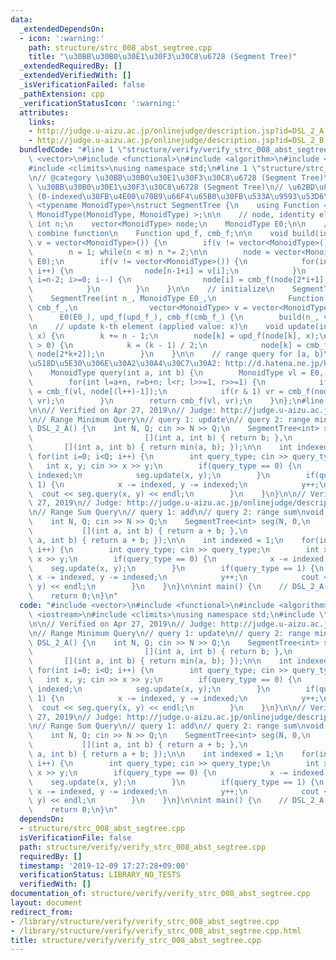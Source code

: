 ```yaml
---
data:
  _extendedDependsOn:
  - icon: ':warning:'
    path: structure/strc_008_abst_segtree.cpp
    title: "\u30BB\u30B0\u30E1\u30F3\u30C8\u6728 (Segment Tree)"
  _extendedRequiredBy: []
  _extendedVerifiedWith: []
  _isVerificationFailed: false
  _pathExtension: cpp
  _verificationStatusIcon: ':warning:'
  attributes:
    links:
    - http://judge.u-aizu.ac.jp/onlinejudge/description.jsp?id=DSL_2_A
    - http://judge.u-aizu.ac.jp/onlinejudge/description.jsp?id=DSL_2_B
  bundledCode: "#line 1 \"structure/verify/verify_strc_008_abst_segtree.cpp\"\n#include\
    \ <vector>\n#include <functional>\n#include <algorithm>\n#include <iostream>\n\
    #include <climits>\nusing namespace std;\n#line 1 \"structure/strc_008_abst_segtree.cpp\"\
    \n// @category \u30BB\u30B0\u30E1\u30F3\u30C8\u6728 (Segment Tree)\n// @title\
    \ \u30BB\u30B0\u30E1\u30F3\u30C8\u6728 (Segment Tree)\n// \u62BD\u8C61 SegmentTree\
    \ (0-indexed\u30FB\u4E00\u70B9\u66F4\u65B0\u30FB\u533A\u9593\u53D6\u5F97)\ntemplate\
    \ <typename MonoidType>\nstruct SegmentTree {\n    using Function = function<\
    \ MonoidType(MonoidType, MonoidType) >;\n\n    // node, identity element\n   \
    \ int n;\n    vector<MonoidType> node;\n    MonoidType E0;\n\n    // update /\
    \ combine function\n    Function upd_f, cmb_f;\n\n    void build(int m, vector<MonoidType>\
    \ v = vector<MonoidType>()) {\n        if(v != vector<MonoidType>()) m = v.size();\n\
    \        n = 1; while(n < m) n *= 2;\n\n        node = vector<MonoidType>(2*n-1,\
    \ E0);\n        if(v != vector<MonoidType>()) {\n            for(int i=0; i<m;\
    \ i++) {\n                node[n-1+i] = v[i];\n            }\n            for(int\
    \ i=n-2; i>=0; i--) {\n                node[i] = cmb_f(node[2*i+1], node[2*i+2]);\n\
    \            }\n        }\n    }\n\n    // initialize\n    SegmentTree() {}\n\
    \    SegmentTree(int n_, MonoidType E0_,\n                Function upd_f_, Function\
    \ cmb_f_,\n                vector<MonoidType> v = vector<MonoidType>()) :\n  \
    \      E0(E0_), upd_f(upd_f_), cmb_f(cmb_f_) {\n        build(n_, v);\n    }\n\
    \n    // update k-th element (applied value: x)\n    void update(int k, MonoidType\
    \ x) {\n        k += n - 1;\n        node[k] = upd_f(node[k], x);\n        while(k\
    \ > 0) {\n            k = (k - 1) / 2;\n            node[k] = cmb_f(node[2*k+1],\
    \ node[2*k+2]);\n        }\n    }\n\n    // range query for [a, b)\n    // \u975E\
    \u518D\u5E30\u306E\u30A2\u30A4\u30C7\u30A2: http://d.hatena.ne.jp/komiyam/20131202/1385992406\n\
    \    MonoidType query(int a, int b) {\n        MonoidType vl = E0, vr = E0;\n\
    \        for(int l=a+n, r=b+n; l<r; l>>=1, r>>=1) {\n            if(l & 1) vl\
    \ = cmb_f(vl, node[(l++)-1]);\n            if(r & 1) vr = cmb_f(node[(--r)-1],\
    \ vr);\n        }\n        return cmb_f(vl, vr);\n    }\n};\n#line 8 \"structure/verify/verify_strc_008_abst_segtree.cpp\"\
    \n\n// Verified on Apr 27, 2019\n// Judge: http://judge.u-aizu.ac.jp/onlinejudge/description.jsp?id=DSL_2_A\n\
    \n// Range Minimum Query\n// query 1: update\n// query 2: range minimum\nvoid\
    \ DSL_2_A() {\n    int N, Q; cin >> N >> Q;\n    SegmentTree<int> seg(N, INT_MAX,\n\
    \                         [](int a, int b) { return b; },\n                  \
    \       [](int a, int b) { return min(a, b); });\n\n    int indexed = 0;\n   \
    \ for(int i=0; i<Q; i++) {\n        int query_type; cin >> query_type;\n     \
    \   int x, y; cin >> x >> y;\n        if(query_type == 0) {\n            x -=\
    \ indexed;\n            seg.update(x, y);\n        }\n        if(query_type ==\
    \ 1) {\n            x -= indexed, y -= indexed;\n            y++;\n          \
    \  cout << seg.query(x, y) << endl;\n        }\n    }\n}\n\n// Verified on Apr\
    \ 27, 2019\n// Judge: http://judge.u-aizu.ac.jp/onlinejudge/description.jsp?id=DSL_2_B\n\
    \n// Range Sum Query\n// query 1: add\n// query 2: range sum\nvoid DSL_2_B() {\n\
    \    int N, Q; cin >> N >> Q;\n    SegmentTree<int> seg(N, 0,\n              \
    \           [](int a, int b) { return a + b; },\n                         [](int\
    \ a, int b) { return a + b; });\n\n    int indexed = 1;\n    for(int i=0; i<Q;\
    \ i++) {\n        int query_type; cin >> query_type;\n        int x, y; cin >>\
    \ x >> y;\n        if(query_type == 0) {\n            x -= indexed;\n        \
    \    seg.update(x, y);\n        }\n        if(query_type == 1) {\n           \
    \ x -= indexed, y -= indexed;\n            y++;\n            cout << seg.query(x,\
    \ y) << endl;\n        }\n    }\n}\n\nint main() {\n    // DSL_2_A();\n    DSL_2_B();\n\
    \    return 0;\n}\n"
  code: "#include <vector>\n#include <functional>\n#include <algorithm>\n#include\
    \ <iostream>\n#include <climits>\nusing namespace std;\n#include \"../strc_008_abst_segtree.cpp\"\
    \n\n// Verified on Apr 27, 2019\n// Judge: http://judge.u-aizu.ac.jp/onlinejudge/description.jsp?id=DSL_2_A\n\
    \n// Range Minimum Query\n// query 1: update\n// query 2: range minimum\nvoid\
    \ DSL_2_A() {\n    int N, Q; cin >> N >> Q;\n    SegmentTree<int> seg(N, INT_MAX,\n\
    \                         [](int a, int b) { return b; },\n                  \
    \       [](int a, int b) { return min(a, b); });\n\n    int indexed = 0;\n   \
    \ for(int i=0; i<Q; i++) {\n        int query_type; cin >> query_type;\n     \
    \   int x, y; cin >> x >> y;\n        if(query_type == 0) {\n            x -=\
    \ indexed;\n            seg.update(x, y);\n        }\n        if(query_type ==\
    \ 1) {\n            x -= indexed, y -= indexed;\n            y++;\n          \
    \  cout << seg.query(x, y) << endl;\n        }\n    }\n}\n\n// Verified on Apr\
    \ 27, 2019\n// Judge: http://judge.u-aizu.ac.jp/onlinejudge/description.jsp?id=DSL_2_B\n\
    \n// Range Sum Query\n// query 1: add\n// query 2: range sum\nvoid DSL_2_B() {\n\
    \    int N, Q; cin >> N >> Q;\n    SegmentTree<int> seg(N, 0,\n              \
    \           [](int a, int b) { return a + b; },\n                         [](int\
    \ a, int b) { return a + b; });\n\n    int indexed = 1;\n    for(int i=0; i<Q;\
    \ i++) {\n        int query_type; cin >> query_type;\n        int x, y; cin >>\
    \ x >> y;\n        if(query_type == 0) {\n            x -= indexed;\n        \
    \    seg.update(x, y);\n        }\n        if(query_type == 1) {\n           \
    \ x -= indexed, y -= indexed;\n            y++;\n            cout << seg.query(x,\
    \ y) << endl;\n        }\n    }\n}\n\nint main() {\n    // DSL_2_A();\n    DSL_2_B();\n\
    \    return 0;\n}\n"
  dependsOn:
  - structure/strc_008_abst_segtree.cpp
  isVerificationFile: false
  path: structure/verify/verify_strc_008_abst_segtree.cpp
  requiredBy: []
  timestamp: '2019-12-09 17:27:28+09:00'
  verificationStatus: LIBRARY_NO_TESTS
  verifiedWith: []
documentation_of: structure/verify/verify_strc_008_abst_segtree.cpp
layout: document
redirect_from:
- /library/structure/verify/verify_strc_008_abst_segtree.cpp
- /library/structure/verify/verify_strc_008_abst_segtree.cpp.html
title: structure/verify/verify_strc_008_abst_segtree.cpp
---
```

